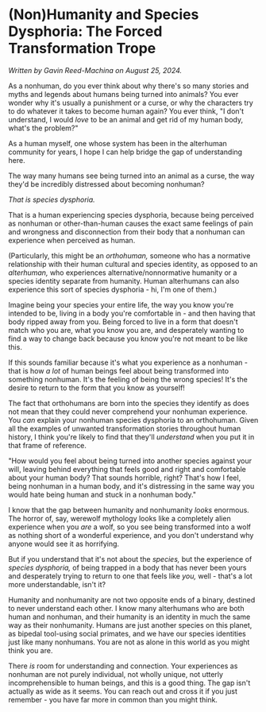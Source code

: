 # (Non)Humanity and Species Dysphoria: The Forced Transformation Trope

*Written by Gavin Reed-Machina on August 25, 2024.*

As a nonhuman, do you ever think about why there's so many stories and myths and legends about humans being turned into animals? You ever wonder why it's usually a punishment or a curse, or why the characters try to do whatever it takes to become human again? You ever think, "I don't understand, I would *love* to be an animal and get rid of my human body, what's the problem?"

As a human myself, one whose system has been in the alterhuman community for years, I hope I can help bridge the gap of understanding here.

The way many humans see being turned into an animal as a curse, the way they'd be incredibly distressed about becoming nonhuman?

*That is species dysphoria.*

That is a human experiencing species dysphoria, because being perceived as nonhuman or other-than-human causes the exact same feelings of pain and wrongness and disconnection from their body that a nonhuman can experience when perceived as human.

(Particularly, this might be an *orthohuman,* someone who has a normative relationship with their human cultural and species identity, as opposed to an *alterhuman,* who experiences alternative/nonnormative humanity or a species identity separate from humanity. Human alterhumans can also experience this sort of species dysphoria - hi, I'm one of them.)

Imagine being your species your entire life, the way you know you're intended to be, living in a body you're comfortable in - and then having that body ripped away from you. Being forced to live in a form that doesn't match who you are, what you know you are, and desperately wanting to find a way to change back because you know you're not meant to be like this.

If this sounds familiar because it's what you experience as a nonhuman - that is how *a lot* of human beings feel about being transformed into something nonhuman. It's the feeling of being the wrong species! It's the desire to return to the form that you know as yourself!

The fact that orthohumans are born into the species they identify as does not mean that they could never comprehend your nonhuman experience. You *can* explain your nonhuman species dysphoria to an orthohuman. Given all the examples of unwanted transformation stories throughout human history, I think you're likely to find that they'll *understand* when you put it in that frame of reference.

"How would you feel about being turned into another species against your will, leaving behind everything that feels good and right and comfortable about your human body? That sounds horrible, right? That's how I feel, being nonhuman in a human body, and it's distressing in the same way you would hate being human and stuck in a nonhuman body."

I know that the gap between humanity and nonhumanity *looks* enormous. The horror of, say, werewolf mythology looks like a completely alien experience when you *are* a wolf, so you see being transformed into a wolf as nothing short of a wonderful experience, and you don't understand why anyone would see it as horrifying.

But if you understand that it's not about the *species,* but the experience of *species dysphoria,* of being trapped in a body that has never been yours and desperately trying to return to one that feels like *you,* well - that's a lot more understandable, isn't it?

Humanity and nonhumanity are not two opposite ends of a binary, destined to never understand each other. I know many alterhumans who are both human and nonhuman, and their humanity is an identity in much the same way as their nonhumanity. Humans are just another species on this planet, as bipedal tool-using social primates, and we have our species identities just like many nonhumans. You are not as alone in this world as you might think you are.

There *is* room for understanding and connection. Your experiences as nonhuman are not purely individual, not wholly unique, not utterly incomprehensible to human beings, and this is a good thing. The gap isn't actually as wide as it seems. You can reach out and cross it if you just remember - you have far more in common than you might think.
